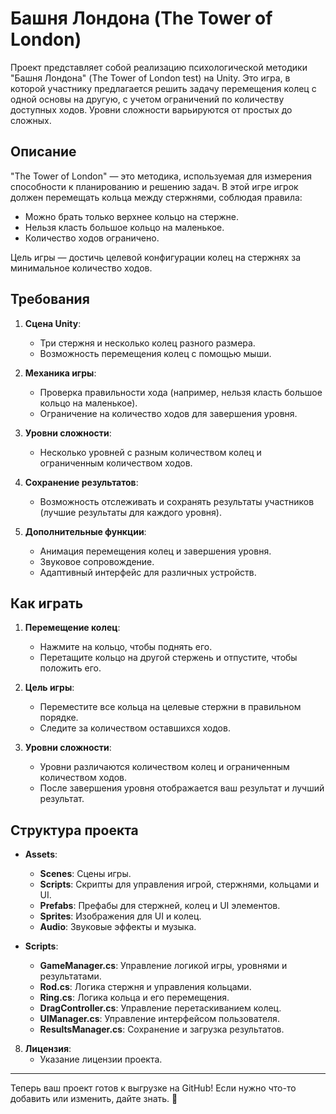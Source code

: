 # Башня Лондона (The Tower of London)

Проект представляет собой реализацию психологической методики "Башня Лондона" (The Tower of London test) на Unity. Это игра, в которой участнику предлагается решить задачу перемещения колец с одной основы на другую, с учетом ограничений по количеству доступных ходов. Уровни сложности варьируются от простых до сложных.

## Описание

"The Tower of London" — это методика, используемая для измерения способности к планированию и решению задач. В этой игре игрок должен перемещать кольца между стержнями, соблюдая правила:
- Можно брать только верхнее кольцо на стержне.
- Нельзя класть большое кольцо на маленькое.
- Количество ходов ограничено.

Цель игры — достичь целевой конфигурации колец на стержнях за минимальное количество ходов.

## Требования

1. **Сцена Unity**:
   - Три стержня и несколько колец разного размера.
   - Возможность перемещения колец с помощью мыши.

2. **Механика игры**:
   - Проверка правильности хода (например, нельзя класть большое кольцо на маленькое).
   - Ограничение на количество ходов для завершения уровня.

3. **Уровни сложности**:
   - Несколько уровней с разным количеством колец и ограниченным количеством ходов.

4. **Сохранение результатов**:
   - Возможность отслеживать и сохранять результаты участников (лучшие результаты для каждого уровня).

5. **Дополнительные функции**:
   - Анимация перемещения колец и завершения уровня.
   - Звуковое сопровождение.
   - Адаптивный интерфейс для различных устройств.

## Как играть

1. **Перемещение колец**:
   - Нажмите на кольцо, чтобы поднять его.
   - Перетащите кольцо на другой стержень и отпустите, чтобы положить его.

2. **Цель игры**:
   - Переместите все кольца на целевые стержни в правильном порядке.
   - Следите за количеством оставшихся ходов.

3. **Уровни сложности**:
   - Уровни различаются количеством колец и ограниченным количеством ходов.
   - После завершения уровня отображается ваш результат и лучший результат.

## Структура проекта

- **Assets**:
  - **Scenes**: Сцены игры.
  - **Scripts**: Скрипты для управления игрой, стержнями, кольцами и UI.
  - **Prefabs**: Префабы для стержней, колец и UI элементов.
  - **Sprites**: Изображения для UI и колец.
  - **Audio**: Звуковые эффекты и музыка.

- **Scripts**:
  - **GameManager.cs**: Управление логикой игры, уровнями и результатами.
  - **Rod.cs**: Логика стержня и управления кольцами.
  - **Ring.cs**: Логика кольца и его перемещения.
  - **DragController.cs**: Управление перетаскиванием колец.
  - **UIManager.cs**: Управление интерфейсом пользователя.
  - **ResultsManager.cs**: Сохранение и загрузка результатов.

8. **Лицензия**:
   - Указание лицензии проекта.

---

Теперь ваш проект готов к выгрузке на GitHub! Если нужно что-то добавить или изменить, дайте знать. 🚀
